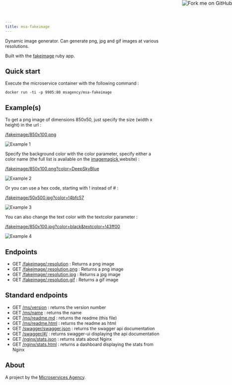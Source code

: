 ```yaml
---
title: msa-fakeimage
---
```


<a href="https://github.com/TheMicroservicesAgency/msa-fakeimage"><img style="zoom: 1.15; position: absolute; top: 0; right: 0; border: 0;" src="https://camo.githubusercontent.com/e7bbb0521b397edbd5fe43e7f760759336b5e05f/68747470733a2f2f73332e616d617a6f6e6177732e636f6d2f6769746875622f726962626f6e732f666f726b6d655f72696768745f677265656e5f3030373230302e706e67" alt="Fork me on GitHub" data-canonical-src="https://s3.amazonaws.com/github/ribbons/forkme_right_green_007200.png"></a>

Dynamic image generator. Can generate png, jpg and gif images at various resolutions.

Built with the [fakeimage](https://github.com/xxx/fakeimage) ruby app.

## Quick start

Execute the microservice container with the following command :

    docker run -ti -p 9905:80 msagency/msa-fakeimage

## Example(s)

To get a png image of dimensions 850x50, just specify the size (width x height) in the url :

[/fakeimage/850x100.png](http://demo.microservices.agency:9905/fakeimage/850x100.png)

![Example 1](http://demo.microservices.agency:9905/fakeimage/850x100)

Specify the background color with the color parameter, specify either a color name (the full list is available on the [imagemagick ](http://www.imagemagick.org/script/color.php#color_names) website) :

[/fakeimage/850x100.png?color=DeepSkyBlue](http://demo.microservices.agency:9905/fakeimage/850x100.png?color=DeepSkyBlue)

![Example 2](http://demo.microservices.agency:9905/fakeimage/850x100.png?color=DeepSkyBlue)

Or you can use a hex code, starting with ! instead of # :

[/fakeimage/50x500.jpg?color=!4bfc57](http://demo.microservices.agency:9905/fakeimage/850x100.jpg?color=!4bfc57)

![Example 3](http://demo.microservices.agency:9905/fakeimage/850x100.jpg?color=!4bfc57)

You can also change the text color with the textcolor parameter :

[/fakeimage/850x100.jpg?color=black&textcolor=!43ff00](http://demo.microservices.agency:9905/fakeimage/850x100.jpg?color=black&textcolor=!43ff00)

![Example 4](http://demo.microservices.agency:9905/fakeimage/850x100.jpg?color=black&textcolor=!43ff00)

## Endpoints

- GET [/fakeimage/:resolution](http://demo.microservices.agency:9905/fakeimage/500x500) : Returns a png image
- GET [/fakeimage/:resolution.png](http://demo.microservices.agency:9905/fakeimage/500x500.png) : Returns a png image
- GET [/fakeimage/:resolution.jpg](http://demo.microservices.agency:9905/fakeimage/500x500.jpg)  : Returns a jpg image
- GET [/fakeimage/:resolution.gif](http://demo.microservices.agency:9905/fakeimage/500x500.gif)  : Returns a gif image


## Standard endpoints

- GET [/ms/version](http://demo.microservices.agency:9905/ms/version) : returns the version number
- GET [/ms/name](http://demo.microservices.agency:9905/ms/name) : returns the name
- GET [/ms/readme.md](http://demo.microservices.agency:9905/ms/readme.md) : returns the readme (this file)
- GET [/ms/readme.html](http://demo.microservices.agency:9905/ms/readme.html) : returns the readme as html
- GET [/swagger/swagger.json](http://demo.microservices.agency:9905/swagger/swagger.json) : returns the swagger api documentation
- GET [/swagger/#/](http://demo.microservices.agency:9905/swagger/#/) : returns swagger-ui displaying the api documentation
- GET [/nginx/stats.json](http://demo.microservices.agency:9905/nginx/stats.json) : returns stats about Nginx
- GET [/nginx/stats.html](http://demo.microservices.agency:9905/nginx/stats.html) : returns a dashboard displaying the stats from Nginx

## About

A project by the [Microservices Agency](http://microservices.agency).
